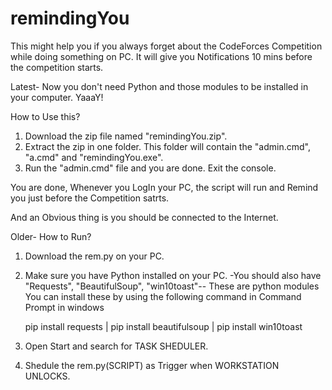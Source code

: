 # remindingYou
This might help you if you always forget about the CodeForces Competition while doing something on PC. 
It will give you Notifications 10 mins before the competition starts.

Latest-
Now you don't need Python and those modules to be installed in your computer. YaaaY!

How to Use this?

1. Download the zip file named "remindingYou.zip".
2. Extract the zip in one folder. This folder will contain the "admin.cmd", "a.cmd" and "remindingYou.exe".
3. Run the "admin.cmd" file and you are done. Exit the console.

You are done, Whenever you LogIn your PC, the script will run and Remind you just before the Competition satrts.

And an Obvious thing is you should be connected to the Internet.


Older-
How to Run?
1. Download the rem.py on your PC.
2. Make sure you have Python installed on your PC. 
  -You should also have "Requests", "BeautifulSoup", "win10toast"-- These are python modules
  You can install these by using the following command in Command Prompt in windows 
    
    pip install requests | pip install beautifulsoup | pip install win10toast
  
3. Open Start and search for TASK SHEDULER.
4. Shedule the rem.py(SCRIPT) as Trigger when WORKSTATION UNLOCKS.

